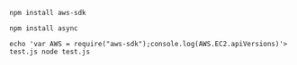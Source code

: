 `npm install aws-sdk`

`npm install async`

`echo 'var AWS = require("aws-sdk");console.log(AWS.EC2.apiVersions)'> test.js
node test.js`